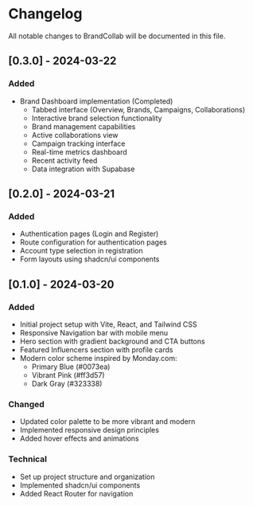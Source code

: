 # Changelog

All notable changes to BrandCollab will be documented in this file.

## [0.3.0] - 2024-03-22

### Added
- Brand Dashboard implementation (Completed)
  - Tabbed interface (Overview, Brands, Campaigns, Collaborations)
  - Interactive brand selection functionality
  - Brand management capabilities
  - Active collaborations view
  - Campaign tracking interface
  - Real-time metrics dashboard
  - Recent activity feed
  - Data integration with Supabase

## [0.2.0] - 2024-03-21

### Added
- Authentication pages (Login and Register)
- Route configuration for authentication pages
- Account type selection in registration
- Form layouts using shadcn/ui components

## [0.1.0] - 2024-03-20

### Added
- Initial project setup with Vite, React, and Tailwind CSS
- Responsive Navigation bar with mobile menu
- Hero section with gradient background and CTA buttons
- Featured Influencers section with profile cards
- Modern color scheme inspired by Monday.com:
  - Primary Blue (#0073ea)
  - Vibrant Pink (#ff3d57)
  - Dark Gray (#323338)

### Changed
- Updated color palette to be more vibrant and modern
- Implemented responsive design principles
- Added hover effects and animations

### Technical
- Set up project structure and organization
- Implemented shadcn/ui components
- Added React Router for navigation